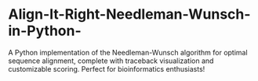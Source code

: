 # Align-It-Right-Needleman-Wunsch-in-Python-
A Python implementation of the Needleman-Wunsch algorithm for optimal sequence alignment, complete with traceback visualization and customizable scoring. Perfect for bioinformatics enthusiasts!
